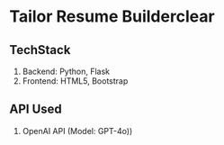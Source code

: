 # Tailor Resume Builderclear

## TechStack
1. Backend: Python, Flask
3. Frontend: HTML5, Bootstrap

## API Used
1. OpenAI API (Model: GPT-4o))
